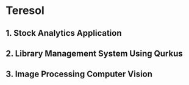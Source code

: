 # Teresol

## 1. Stock Analytics Application
## 2. Library Management System Using Qurkus
## 3. Image Processing Computer Vision 
